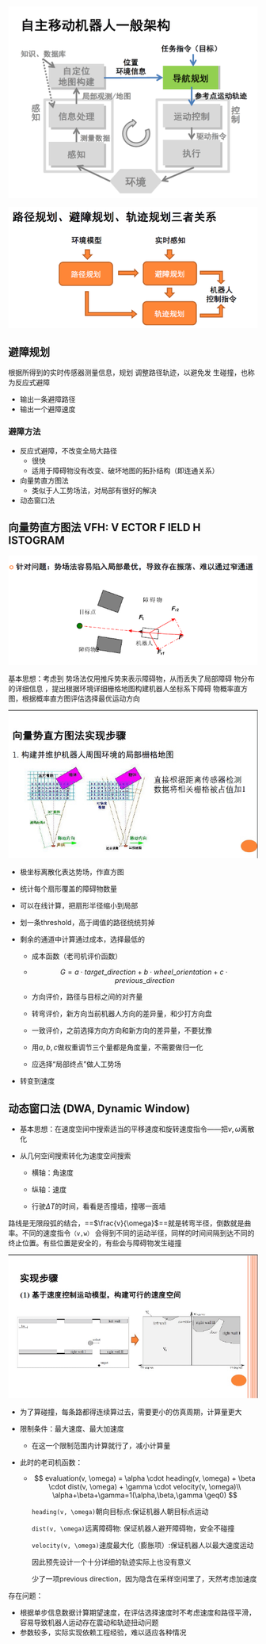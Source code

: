 <img src="p008.png" style="zoom:60%;" />

![](p025.png)

## 避障规划

根据所得到的实时传感器测量信息，规划 调整路径轨迹，以避免发
生碰撞，也称为反应式避障

- 输出一条避障路径
- 输出一个避障速度

### 避障方法

- 反应式避障，不改变全局大路径
  - 很快
  - 适用于障碍物没有改变、破坏地图的拓扑结构（即连通关系）
- 向量势直方图法
  - 类似于人工势场法，对局部有很好的解决
- 动态窗口法

## 向量势直方图法  VFH: V ECTOR F IELD H ISTOGRAM

![](p026.png)

基本思想：考虑到 势场法仅用推斥势来表示障碍物，从而丢失了局部障碍
物分布的详细信息 ，提出根据环境详细栅格地图构建机器人坐标系下障碍
物概率直方图，根据概率直方图评估选择最优运动方向

![](g004.gif)

- 极坐标离散化表达势场，作直方图

- 统计每个扇形覆盖的障碍物数量

- 可以在线计算，把扇形半径缩小到局部

- 划一条threshold，高于阈值的路径统统剪掉

- 剩余的通道中计算通过成本，选择最低的

  - 成本函数（老司机评价函数）

  - $$
    G = a \cdot target\_direction + b \cdot wheel\_orientation + c \cdot previous\_direction
    $$

  - 方向评价，路径与目标之间的对齐量

  - 转弯评价，新方向当前机器人方向的差异量，和少打方向盘

  - 一致评价，之前选择方向方向和新方向的差异量，不要犹豫

  - 用$a, b, c$做权重调节三个量都是角度量，不需要做归一化

  - 应选择“局部终点”做人工势场

- 转变到速度



## 动态窗口法   (DWA, Dynamic Window)

- 基本思想：在速度空间中搜索适当的平移速度和旋转速度指令——把$v, \omega$离散化

- 从几何空间搜索转化为速度空间搜索

  - 横轴：角速度

  - 纵轴：速度

  - 行驶$\Delta T$的时间，看看是否撞墙，撞哪一面墙

路线是无限段弧的结合，==$\frac{v}{\omega}$==就是转弯半径，倒数就是曲率。不同的速度指令`（v,w）` 会得到不同的运动半径，同样的时间间隔到达不同的终止位置。有些位置是安全的，有些会与障碍物发生碰撞

![](g005.gif)

- 为了算碰撞，每条路都得连续算过去，需要更小的仿真周期，计算量更大

- 限制条件：最大速度、最大加速度

  - 在这一个限制范围内计算就行了，减小计算量

- 此时的老司机函数：

  - $$
    evaluation(v, \omega) = \alpha \cdot heading(v, \omega) + \beta \cdot dist(v, \omega) + \gamma \cdot velocity(v, \omega)\\
    \alpha+\beta+\gamma=1(\alpha,\beta,\gamma \geq0)
    $$
    
    `heading(v, \omega)`朝向目标点:保证机器人朝目标点运动
    
    `dist(v, \omega)`远离障碍物:  保证机器人避开障碍物，安全不碰撞
    
    `velocity(v, \omega)`速度最大化（膨胀项）:保证机器人以最大速度运动
    
    因此预先设计一个十分详细的轨迹实际上也没有意义
    
    少了一项previous direction，因为隐含在采样空间里了，天然考虑加速度

存在问题：

- 根据单步信息数据计算期望速度，在评估选择速度时不考虑速度和路径平滑，容易导致机器人运动存在震动和轨迹扭动问题
- 参数较多，实际实现依赖工程经验，难以适应各种情况
